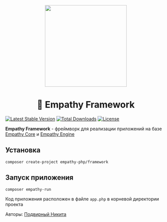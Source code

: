 <p align="center"><img src="https://i.ibb.co/JFPn9PF/Logo-crop.png" width="256px" border="0"></p>

<h1 align="center"> 🚀 Empathy Framework</h1>

[![Latest Stable Version](https://poser.pugx.org/empathy-php/framework/v)](//packagist.org/packages/empathy-php/framework) [![Total Downloads](https://poser.pugx.org/empathy-php/framework/downloads)](//packagist.org/packages/empathy-php/framework) [![License](https://poser.pugx.org/empathy-php/framework/license)](//packagist.org/packages/empathy-php/framework)

**Empathy Framework** - фреймворк для реализации приложений на базе [Empathy Core](https://github.com/empathy-framework/core) и [Empathy Engine](https://github.com/empathy-framework/engine)

## Установка

```
composer create-project empathy-php/framework
```

## Запуск приложения

```
composer empathy-run
```

Код приложения расположен в файле `app.php` в корневой директории проекта

Авторы: [Подвирный Никита](https://vk.com/technomindlp)
